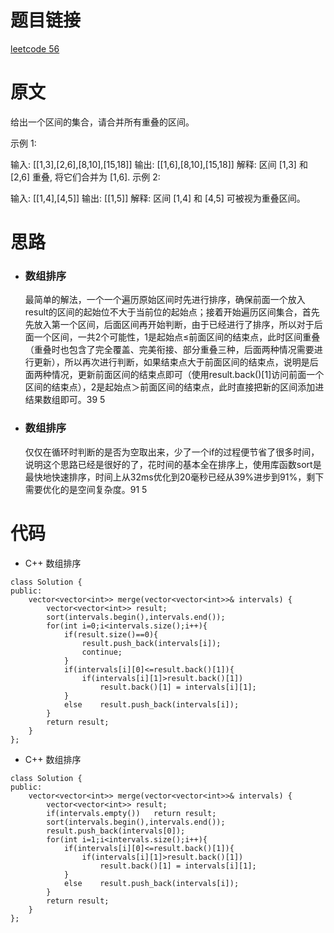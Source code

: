 # 题目链接
[leetcode 56](https://leetcode-cn.com/problems/merge-intervals/)

# 原文
给出一个区间的集合，请合并所有重叠的区间。

示例 1:

输入: [[1,3],[2,6],[8,10],[15,18]]
输出: [[1,6],[8,10],[15,18]]
解释: 区间 [1,3] 和 [2,6] 重叠, 将它们合并为 [1,6].
示例 2:

输入: [[1,4],[4,5]]
输出: [[1,5]]
解释: 区间 [1,4] 和 [4,5] 可被视为重叠区间。

# 思路
- ### **数组排序**
  最简单的解法，一个一个遍历原始区间时先进行排序，确保前面一个放入result的区间的起始位不大于当前位的起始点；接着开始遍历区间集合，首先先放入第一个区间，后面区间再开始判断，由于已经进行了排序，所以对于后面一个区间，一共2个可能性，1是起始点≤前面区间的结束点，此时区间重叠（重叠时也包含了完全覆盖、完美衔接、部分重叠三种，后面两种情况需要进行更新），所以再次进行判断，如果结束点大于前面区间的结束点，说明是后面两种情况，更新前面区间的结束点即可（使用result.back()[1]访问前面一个区间的结束点），2是起始点＞前面区间的结束点，此时直接把新的区间添加进结果数组即可。39 5
- ### **数组排序**
  仅仅在循环时判断的是否为空取出来，少了一个if的过程便节省了很多时间，说明这个思路已经是很好的了，花时间的基本全在排序上，使用库函数sort是最快地快速排序，时间上从32ms优化到20毫秒已经从39%进步到91%，剩下需要优化的是空间复杂度。91 5

# 代码
- C++ 数组排序
```
class Solution {
public:
    vector<vector<int>> merge(vector<vector<int>>& intervals) {
        vector<vector<int>> result;
        sort(intervals.begin(),intervals.end());
        for(int i=0;i<intervals.size();i++){
            if(result.size()==0){
                result.push_back(intervals[i]);
                continue;
            }
            if(intervals[i][0]<=result.back()[1]){
                if(intervals[i][1]>result.back()[1])
                    result.back()[1] = intervals[i][1];
            }
            else    result.push_back(intervals[i]);
        }
        return result;
    }
};
```
- C++ 数组排序
```
class Solution {
public:
    vector<vector<int>> merge(vector<vector<int>>& intervals) {
        vector<vector<int>> result;
        if(intervals.empty())   return result;
        sort(intervals.begin(),intervals.end());
        result.push_back(intervals[0]);
        for(int i=1;i<intervals.size();i++){
            if(intervals[i][0]<=result.back()[1]){
                if(intervals[i][1]>result.back()[1])
                    result.back()[1] = intervals[i][1];
            }
            else    result.push_back(intervals[i]);
        }
        return result;
    }
};
```